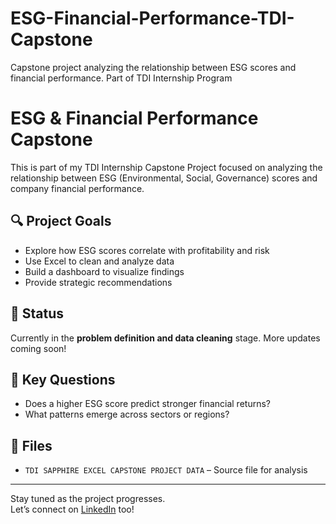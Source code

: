 # ESG-Financial-Performance-TDI-Capstone
Capstone project analyzing the relationship between ESG scores and financial performance. Part of TDI Internship Program
# ESG & Financial Performance Capstone

This is part of my TDI Internship Capstone Project focused on analyzing the relationship between ESG (Environmental, Social, Governance) scores and company financial performance.

## 🔍 Project Goals

- Explore how ESG scores correlate with profitability and risk
- Use Excel to clean and analyze data
- Build a dashboard to visualize findings
- Provide strategic recommendations

## 📌 Status

Currently in the **problem definition and data cleaning** stage. More updates coming soon!

## 🧠 Key Questions

- Does a higher ESG score predict stronger financial returns?
- What patterns emerge across sectors or regions?

## 📁 Files

- `TDI SAPPHIRE EXCEL CAPSTONE PROJECT DATA` – Source file for analysis

---

Stay tuned as the project progresses.  
Let’s connect on [LinkedIn](www.linkedin.com/in/felicitas-ezechikeluba) too!
